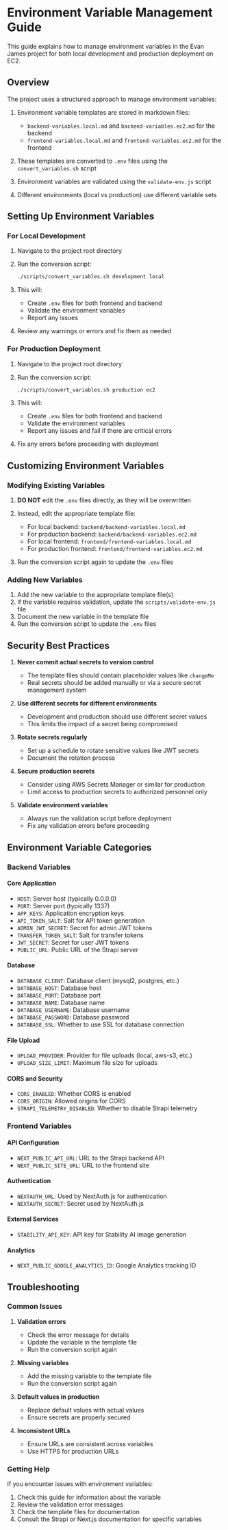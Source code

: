 # Environment Variable Management Guide

This guide explains how to manage environment variables in the Evan James project for both local development and production deployment on EC2.

## Overview

The project uses a structured approach to manage environment variables:

1. Environment variable templates are stored in markdown files:
   - `backend-variables.local.md` and `backend-variables.ec2.md` for the backend
   - `frontend-variables.local.md` and `frontend-variables.ec2.md` for the frontend

2. These templates are converted to `.env` files using the `convert_variables.sh` script

3. Environment variables are validated using the `validate-env.js` script

4. Different environments (local vs production) use different variable sets

## Setting Up Environment Variables

### For Local Development

1. Navigate to the project root directory
2. Run the conversion script:
   ```bash
   ./scripts/convert_variables.sh development local
   ```
3. This will:
   - Create `.env` files for both frontend and backend
   - Validate the environment variables
   - Report any issues

4. Review any warnings or errors and fix them as needed

### For Production Deployment

1. Navigate to the project root directory
2. Run the conversion script:
   ```bash
   ./scripts/convert_variables.sh production ec2
   ```
3. This will:
   - Create `.env` files for both frontend and backend
   - Validate the environment variables
   - Report any issues and fail if there are critical errors

4. Fix any errors before proceeding with deployment

## Customizing Environment Variables

### Modifying Existing Variables

1. **DO NOT** edit the `.env` files directly, as they will be overwritten
2. Instead, edit the appropriate template file:
   - For local backend: `backend/backend-variables.local.md`
   - For production backend: `backend/backend-variables.ec2.md`
   - For local frontend: `frontend/frontend-variables.local.md`
   - For production frontend: `frontend/frontend-variables.ec2.md`

3. Run the conversion script again to update the `.env` files

### Adding New Variables

1. Add the new variable to the appropriate template file(s)
2. If the variable requires validation, update the `scripts/validate-env.js` file
3. Document the new variable in the template file
4. Run the conversion script to update the `.env` files

## Security Best Practices

1. **Never commit actual secrets to version control**
   - The template files should contain placeholder values like `changeMe`
   - Real secrets should be added manually or via a secure secret management system

2. **Use different secrets for different environments**
   - Development and production should use different secret values
   - This limits the impact of a secret being compromised

3. **Rotate secrets regularly**
   - Set up a schedule to rotate sensitive values like JWT secrets
   - Document the rotation process

4. **Secure production secrets**
   - Consider using AWS Secrets Manager or similar for production
   - Limit access to production secrets to authorized personnel only

5. **Validate environment variables**
   - Always run the validation script before deployment
   - Fix any validation errors before proceeding

## Environment Variable Categories

### Backend Variables

#### Core Application
- `HOST`: Server host (typically 0.0.0.0)
- `PORT`: Server port (typically 1337)
- `APP_KEYS`: Application encryption keys
- `API_TOKEN_SALT`: Salt for API token generation
- `ADMIN_JWT_SECRET`: Secret for admin JWT tokens
- `TRANSFER_TOKEN_SALT`: Salt for transfer tokens
- `JWT_SECRET`: Secret for user JWT tokens
- `PUBLIC_URL`: Public URL of the Strapi server

#### Database
- `DATABASE_CLIENT`: Database client (mysql2, postgres, etc.)
- `DATABASE_HOST`: Database host
- `DATABASE_PORT`: Database port
- `DATABASE_NAME`: Database name
- `DATABASE_USERNAME`: Database username
- `DATABASE_PASSWORD`: Database password
- `DATABASE_SSL`: Whether to use SSL for database connection

#### File Upload
- `UPLOAD_PROVIDER`: Provider for file uploads (local, aws-s3, etc.)
- `UPLOAD_SIZE_LIMIT`: Maximum file size for uploads

#### CORS and Security
- `CORS_ENABLED`: Whether CORS is enabled
- `CORS_ORIGIN`: Allowed origins for CORS
- `STRAPI_TELEMETRY_DISABLED`: Whether to disable Strapi telemetry

### Frontend Variables

#### API Configuration
- `NEXT_PUBLIC_API_URL`: URL to the Strapi backend API
- `NEXT_PUBLIC_SITE_URL`: URL to the frontend site

#### Authentication
- `NEXTAUTH_URL`: Used by NextAuth.js for authentication
- `NEXTAUTH_SECRET`: Secret used by NextAuth.js

#### External Services
- `STABILITY_API_KEY`: API key for Stability AI image generation

#### Analytics
- `NEXT_PUBLIC_GOOGLE_ANALYTICS_ID`: Google Analytics tracking ID

## Troubleshooting

### Common Issues

1. **Validation errors**
   - Check the error message for details
   - Update the variable in the template file
   - Run the conversion script again

2. **Missing variables**
   - Add the missing variable to the template file
   - Run the conversion script again

3. **Default values in production**
   - Replace default values with actual values
   - Ensure secrets are properly secured

4. **Inconsistent URLs**
   - Ensure URLs are consistent across variables
   - Use HTTPS for production URLs

### Getting Help

If you encounter issues with environment variables:

1. Check this guide for information about the variable
2. Review the validation error messages
3. Check the template files for documentation
4. Consult the Strapi or Next.js documentation for specific variables
